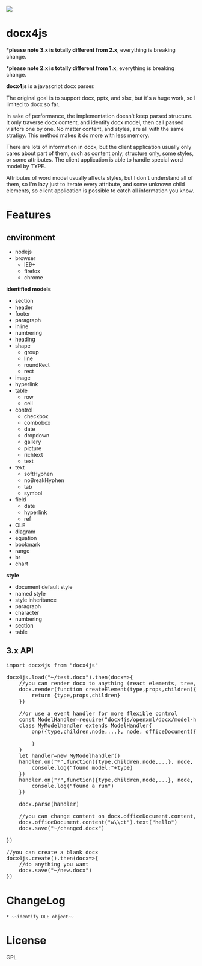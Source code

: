 ![](https://api.travis-ci.org/lalalic/docx4js.svg?branch=master)

# docx4js

***please note 3.x is totally different from 2.x**, everything is breaking change.

***please note 2.x is totally different from 1.x**, everything is breaking change.

**docx4js** is a javascript docx parser.

The original goal is to support docx, pptx, and xlsx, but it's a huge work, so I limited to docx so far.

In sake of performance, the implementation doesn't keep parsed structure. It only traverse docx content, and identify docx model, then call passed visitors one by one. No matter content, and styles, are all with the same stratigy. This method makes it do more with less memory.  

There are lots of information in docx, but the client application usually only cares about part of them, such as content only, structure only, some styles, or some attributes. The client application is able to handle special word model by TYPE.

Attributes of word model usually affects styles, but I don't understand all of them, so I'm lazy just to iterate every attribute, and some unknown child elements, so client application is possible to catch all information you know.

# Features


## environment


* nodejs
* browser
	* IE9+
	* firefox
	* chrome


**identified models**

* section
* header
* footer
* paragraph
* inline
* numbering
* heading
* shape
	* group
	* line
	* roundRect
	* rect
* image
* hyperlink
* table
	* row
	* cell
* control
	* checkbox
	* combobox
	* date
	* dropdown
	* gallery
	* picture
	* richtext
	* text
* text
	* softHyphen
	* noBreakHyphen
	* tab
	* symbol
* field
	* date
	* hyperlink
	* ref
* OLE
* diagram
* equation
* bookmark
* range
* br
* chart

**style**

* document default style
* named style
* style inheritance
* paragraph
* character
* numbering
* section
* table

## 3.x API
<pre>
import docx4js from "docx4js"

docx4js.load("~/test.docx").then(docx=>{
	//you can render docx to anything (react elements, tree, dom, and etc) by giving a function
	docx.render(function createElement(type,props,children){
		return {type,props,children}
	})
	
	//or use a event handler for more flexible control
	const ModelHandler=require("docx4js/openxml/docx/model-handler").default
	class MyModelhandler extends ModelHandler{
		onp({type,children,node,...}, node, officeDocument){
		
		}
	}
	let handler=new MyModelhandler()
	handler.on("*",function({type,children,node,...}, node, officeDocument){
		console.log("found model:"+type)
	})
	handler.on("r",function({type,children,node,...}, node, officeDocument){
		console.log("found a run")
	})
	
	docx.parse(handler)
	
	//you can change content on docx.officeDocument.content, and then save
	docx.officeDocument.content("w\\:t").text("hello")
	docx.save("~/changed.docx")

})

//you can create a blank docx
docx4js.create().then(docx=>{
	//do anything you want
	docx.save("~/new.docx")
})
</pre>
# ChangeLog
	* ~~identify OLE object~~
# License
GPL
